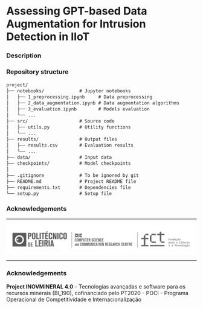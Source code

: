 # Assessing GPT-based Data Augmentation for Intrusion Detection in IIoT

### Description


### Repository structure

```
project/                  
├── notebooks/             # Jupyter notebooks
│   ├── 1_preprocessing.ipynb     # Data preprocessing
│   ├── 2_data_augmentation.ipynb # Data augmentation algorithms
│   ├── 3_evaluation.ipynb        # Models evaluation
│   └── ...                       
├── src/                   # Source code
│   ├── utils.py           # Utility functions
│   └── ...                
├── results/               # Output files
│   ├── results.csv        # Evaluation results
│   └── ...                
├── data/                  # Input data
├── checkpoints/           # Model checkpoints
│
├── .gitignore             # To be ignored by git
├── README.md              # Project README file
├── requirements.txt       # Dependencies file
└── setup.py               # Setup file 
```

### Acknowledgements


---

<p align="center">
<img src="assets/CIIC_logo.png" width="1000px"/>
</p>

---
<!-- <div align="center">

 [Preprint](https://doi.org/10.48550/arXiv.2307.06243) | [Reviewed Article](http://dx.doi.org/10.1007/978-3-031-42914-9_5) | [Dataset](https://zenodo.org/record/7944963#.ZGYoxHbMIQ8) | [Dataset Citation](#burnedareauav-dataset-citation) 
 
</div> -->

### Acknowledgements

**Project INOVMINERAL 4.0** – Tecnologias avançadas e software para os recursos minerais (BI_190), cofinanciado pelo PT2020 - POCI - Programa Operacional de Competitividade e Internacionalização
